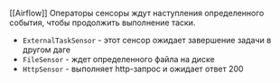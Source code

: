 [[Airflow]]
Операторы сенсоры ждут наступления определенного события, чтобы продолжить выполнение таски. 
- `ExternalTaskSensor` - этот сенсор ожидает завершение задачи в другом даге
- `FileSensor` - ждет определенного файла на диске
- `HttpSensor` - выполняет http-запрос и ожидает ответ 200
